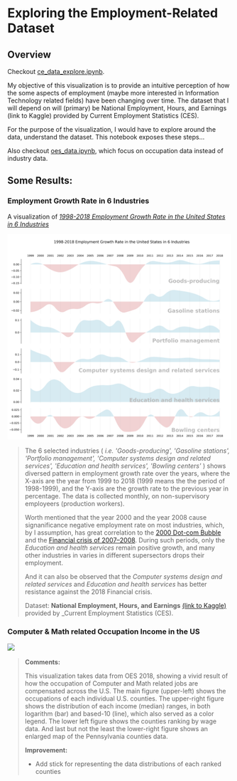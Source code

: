 # Exploring the Employment-Related Dataset

## Overview

Checkout [ce_data_explore.ipynb](https://nbviewer.jupyter.org/github/wenoptics/ce-dataset-exploration-and-visualization/blob/7877720933ad65e3b38c122b7d960d501b1eca10/ce_data_explore.ipynb).

My objective of this visualization is to provide an intuitive perception of 
how the some aspects of employment (maybe more interested in Information Technology 
related fields) have been changing over time. The dataset that I will depend 
on will (primary) be National Employment, Hours, and Earnings (link to Kaggle) 
provided by Current Employment Statistics (CES).

For the purpose of the visualization, I would have to explore around the data, 
understand the dataset. This notebook exposes these steps...

Also checkout [oes_data.ipynb](./oes_data.ipynb), which focus on occupation data instead of 
industry data.

## Some Results:

### Employment Growth Rate in 6 Industries

A visualization of [_1998-2018 Employment Growth Rate in the United States in 6 Industries_ ](https://nbviewer.jupyter.org/github/wenoptics/ce-dataset-exploration-and-visualization/blob/7877720933ad65e3b38c122b7d960d501b1eca10/ce_data_explore.ipynb#6.4-Polish-the-Plots-(Completed-Section-for-Assignment-1))

![](doc/preview_0.png)


> The 6 selected industries ( _i.e. 'Goods-producing',
 'Gasoline stations',
 'Portfolio management',
 'Computer systems design and related services',
 'Education and health services',
 'Bowling centers'_ ) 
 shows diversed pattern in employment growth rate over the years, where the X-axis are the year from 1999 to 2018 
 (1999 means the the period of 1998-1999), and the Y-axis are the growth rate to the previous year in percentage.
 The data is collected monthly, on non-supervisory employeers (production workers).
>  
> Worth mentioned that the year 2000 and the year 2008 cause signanificance negative employment rate on most industries, which, by I assumption, has great correlation to the 
[2000 Dot-com Bubble](https://en.wikipedia.org/wiki/Dot-com_bubble) 
and the [Financial crisis of 2007–2008](https://en.wikipedia.org/wiki/Financial_crisis_of_2007%E2%80%932008). 
During such periods, only the _Education and health services_ remain positive growth, and many other industries
in varies in different supersectors drops their employment.
> 
> And it can also be observed that the _Computer systems design and related services_ and 
_Education and health services_ has better resistance against the 2018 Financial crisis.
> 
> Dataset: 
> **National Employment, Hours, and Earnings** [(link to Kaggle)](https://www.kaggle.com/bls/employment#ce.series.csv) provided by _Current Employment Statistics (CES).

### Computer & Math related Occupation Income in the US

![](doc/out-assignment2.png)

> **Comments:**
>
> This visualization takes data from OES 2018, showing a vivid result of how the occupation of Computer and Math related jobs are compensated across the U.S. The main figure (upper-left) shows the occupations of each individual 
U.S. counties. The upper-right figure shows the distribution of each income (median) ranges, in both logarithm (bar) and based-10 (line), which also served as a color legend. The lower left figure shows the counties ranking by wage data. And last but not the least the lower-right figure shows an enlarged map of the Pennsylvania counties data.
>
> **Improvement:**
> - Add stick for representing the data distributions of each ranked counties
